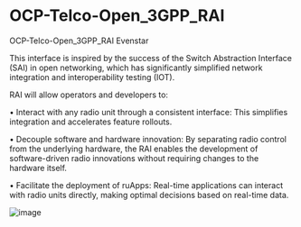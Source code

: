 # OCP-Telco-Open_3GPP_RAI

OCP-Telco-Open_3GPP_RAI Evenstar

This interface is inspired by the success of the Switch Abstraction Interface (SAI) in open networking, which has significantly simplified network integration and interoperability testing (IOT). 

RAI will allow operators and developers to:

•	Interact with any radio unit through a consistent interface: This simplifies integration and accelerates feature rollouts.

•	Decouple software and hardware innovation: By separating radio control from the underlying hardware, the RAI enables the development of software-driven radio innovations without requiring changes to the hardware itself.

•	Facilitate the deployment of ruApps: Real-time applications can interact with radio units directly, making optimal decisions based on real-time data.

![image](https://github.com/user-attachments/assets/99fdcf4c-0947-481d-91c7-31aa9d5fed98)
